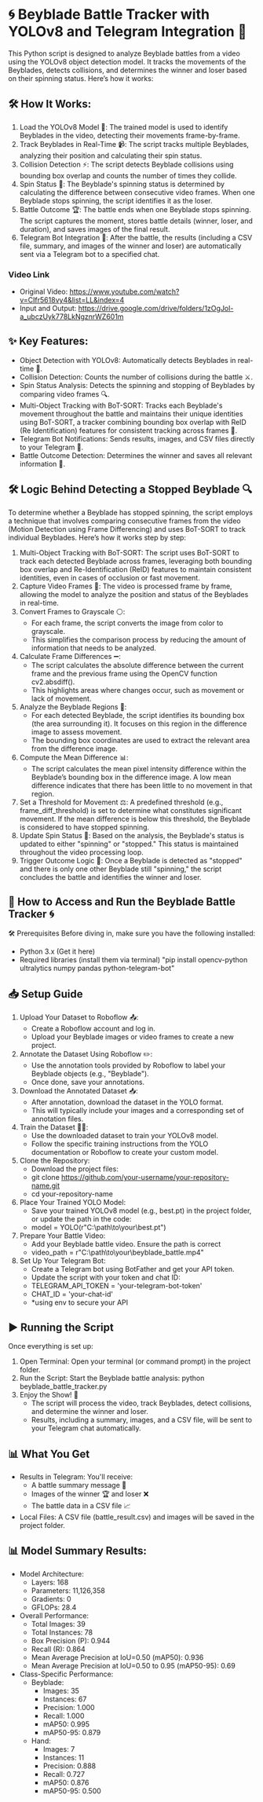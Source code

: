 # 🌀 Beyblade Battle Tracker with YOLOv8 and Telegram Integration 🚀

This Python script is designed to analyze Beyblade battles from a video using the YOLOv8 object detection model. It tracks the movements of the Beyblades, detects collisions, and determines the winner and loser based on their spinning status. Here’s how it works:

## 🛠️ How It Works:
1. Load the YOLOv8 Model 🧠:
   The trained model is used to identify Beyblades in the video, detecting their movements frame-by-frame.
2. Track Beyblades in Real-Time 📹:
   The script tracks multiple Beyblades, analyzing their position and calculating their spin status.
3. Collision Detection ⚡:
   The script detects Beyblade collisions using bounding box overlap and counts the number of times they collide.
4. Spin Status 🔄:
   The Beyblade's spinning status is determined by calculating the difference between consecutive video frames. When one Beyblade stops spinning, the script identifies it as the loser.
5. Battle Outcome 🏆:
   The battle ends when one Beyblade stops spinning. The script captures the moment, stores battle details (winner, loser, and duration), and saves images of the final result.
6. Telegram Bot Integration 🤖:
   After the battle, the results (including a CSV file, summary, and images of the winner and loser) are automatically sent via a Telegram bot to a specified chat.
   
### Video Link
- Original Video: https://www.youtube.com/watch?v=CIfr5618vy4&list=LL&index=4
- Input and Output: https://drive.google.com/drive/folders/1zOgJol-a_ubczUyk778LkNgznrWZ601m
  
## ✨ Key Features:
- Object Detection with YOLOv8: Automatically detects Beyblades in real-time 🎯.
- Collision Detection: Counts the number of collisions during the battle ⚔️.
- Spin Status Analysis: Detects the spinning and stopping of Beyblades by comparing video frames 🔍.
- Multi-Object Tracking with BoT-SORT: Tracks each Beyblade's movement throughout the battle and maintains their unique identities using BoT-SORT, a tracker combining bounding box overlap with ReID (Re Identification) features for consistent tracking across frames 🔄.
- Telegram Bot Notifications: Sends results, images, and CSV files directly to your Telegram 📩.
- Battle Outcome Detection: Determines the winner and saves all relevant information 🏅.

## 🛠️ Logic Behind Detecting a Stopped Beyblade 🔍
To determine whether a Beyblade has stopped spinning, the script employs a technique that involves comparing consecutive frames from the video (Motion Detection using Frame Differencing) and uses BoT-SORT to track individual Beyblades. Here’s how it works step by step:
1. Multi-Object Tracking with BoT-SORT: The script uses BoT-SORT to track each detected Beyblade across frames, leveraging both bounding box overlap and Re-Identification (ReID) features to maintain consistent identities, even in cases of occlusion or fast movement.
2. Capture Video Frames 🎥:
   The video is processed frame by frame, allowing the model to analyze the position and status of the Beyblades in real-time.
3. Convert Frames to Grayscale ⚪:
   - For each frame, the script converts the image from color to grayscale.
   - This simplifies the comparison process by reducing the amount of information that needs to be analyzed.
4. Calculate Frame Differences ➖:
   - The script calculates the absolute difference between the current frame and the previous frame using the OpenCV function cv2.absdiff().
   - This highlights areas where changes occur, such as movement or lack of movement.
5. Analyze the Beyblade Regions 📏:
   - For each detected Beyblade, the script identifies its bounding box (the area surrounding it). It focuses on this region in the difference image to assess movement.
   - The bounding box coordinates are used to extract the relevant area from the difference image.
6. Compute the Mean Difference 📊:
   - The script calculates the mean pixel intensity difference within the Beyblade’s bounding box in the difference image. A low mean difference indicates that there has been little to no movement in that region.
7. Set a Threshold for Movement ⚖️:
   A predefined threshold (e.g., frame_diff_threshold) is set to determine what constitutes significant movement. If the mean difference is below this threshold, the Beyblade is considered to have stopped spinning.
8. Update Spin Status 🔄:
   Based on the analysis, the Beyblade's status is updated to either "spinning" or "stopped." This status is maintained throughout the video processing loop.
9. Trigger Outcome Logic 🏁:
   Once a Beyblade is detected as "stopped" and there is only one other Beyblade still "spinning," the script concludes the battle and identifies the winner and loser.


## 🚀 How to Access and Run the Beyblade Battle Tracker 🌀
🛠️ Prerequisites
Before diving in, make sure you have the following installed:
- Python 3.x (Get it here)
- Required libraries (install them via terminal) "pip install opencv-python ultralytics numpy pandas python-telegram-bot"

## 📥 Setup Guide
1. Upload Your Dataset to Roboflow 📤:
   - Create a Roboflow account and log in.
   - Upload your Beyblade images or video frames to create a new project.
2. Annotate the Dataset Using Roboflow ✏️:
   - Use the annotation tools provided by Roboflow to label your Beyblade objects (e.g., "Beyblade").
   - Once done, save your annotations.
3. Download the Annotated Dataset 📥:
   - After annotation, download the dataset in the YOLO format.
   - This will typically include your images and a corresponding set of annotation files.
4. Train the Dataset 🏋️‍♂️:
   - Use the downloaded dataset to train your YOLOv8 model.
   - Follow the specific training instructions from the YOLO documentation or Roboflow to create your custom model.
5. Clone the Repository:
   - Download the project files:
   - git clone https://github.com/your-username/your-repository-name.git
   - cd your-repository-name
6. Place Your Trained YOLO Model:
   - Save your trained YOLOv8 model (e.g., best.pt) in the project folder, or update the path in the code:
   - model = YOLO(r"C:\path\to\your\best.pt")
7. Prepare Your Battle Video:
   - Add your Beyblade battle video. Ensure the path is correct
   - video_path = r"C:\path\to\your\beyblade_battle.mp4"
8. Set Up Your Telegram Bot:
   - Create a Telegram bot using BotFather and get your API token.
   - Update the script with your token and chat ID:
   - TELEGRAM_API_TOKEN = 'your-telegram-bot-token'
   - CHAT_ID = 'your-chat-id'
   - *using env to secure your API
## ▶️ Running the Script
Once everything is set up:
1. Open Terminal:
   Open your terminal (or command prompt) in the project folder.
2. Run the Script:
   Start the Beyblade battle analysis:
   python beyblade_battle_tracker.py
3. Enjoy the Show! 🎉
   - The script will process the video, track Beyblades, detect collisions, and determine the winner and loser.
   - Results, including a summary, images, and a CSV file, will be sent to your Telegram chat automatically.
## 📊 What You Get
- Results in Telegram: You'll receive:
  - A battle summary message 📜
  - Images of the winner 🏆 and loser ❌
  - The battle data in a CSV file 📈
- Local Files: A CSV file (battle_result.csv) and images will be saved in the project folder.
## 📊 Model Summary Results:
- Model Architecture:
  - Layers: 168
  - Parameters: 11,126,358
  - Gradients: 0
  - GFLOPs: 28.4
- Overall Performance:
  - Total Images: 39
  - Total Instances: 78
  - Box Precision (P): 0.944
  - Recall (R): 0.864
  - Mean Average Precision at IoU=0.50 (mAP50): 0.936
  - Mean Average Precision at IoU=0.50 to 0.95 (mAP50-95): 0.69
- Class-Specific Performance:
  - Beyblade:
    - Images: 35
    - Instances: 67
    - Precision: 1.000
    - Recall: 1.000
    - mAP50: 0.995
    - mAP50-95: 0.879
   - Hand:
     - Images: 7
     - Instances: 11
     - Precision: 0.888
     - Recall: 0.727
     - mAP50: 0.876
     - mAP50-95: 0.500


